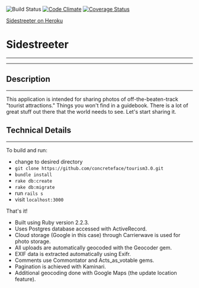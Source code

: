 ![Build Status](https://codeship.com/projects/5621fb20-e26d-0133-a2de-0229a9d1976f/status?branch=master)
[![Code Climate](https://codeclimate.com/github/concreteface/tourism3.0/badges/gpa.svg)](https://codeclimate.com/github/concreteface/tourism3.0)
[![Coverage Status](https://coveralls.io/repos/github/concreteface/tourism3.0/badge.svg?branch=master)](https://coveralls.io/github/concreteface/tourism3.0?branch=master)

[Sidestreeter on Heroku](http://t3p0.herokuapp.com/)

# Sidestreeter
---
___
## Description
___
This application is intended for sharing photos of off-the-beaten-track "tourist attractions." Things you won't find in a guidebook. There is a lot of great stuff out there that the world needs to see. Let's start sharing it.

## Technical Details
___

To build and run:

- change to desired directory
- `git clone https://github.com/concreteface/tourism3.0.git`
- `bundle install`
- `rake db:create`
- `rake db:migrate`
- run `rails s`
- visit `localhost:3000`

That's it!

- Built using Ruby version 2.2.3.
- Uses Postgres database accessed with ActiveRecord.
- Cloud storage (Google in this case) through Carrierwave is used for photo storage.
- All uploads are automatically geocoded with the Geocoder gem.
- EXIF data is extracted automatically using Exifr.
- Comments use Commontator and Acts_as_votable gems.
- Pagination is achieved with Kaminari.
- Additional geocoding done with Google Maps (the update location feature).
